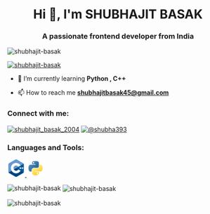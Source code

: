 <h1 align="center">Hi 👋, I'm SHUBHAJIT BASAK</h1>
<h3 align="center">A passionate frontend developer from India</h3>

<p align="left"> <img src="https://komarev.com/ghpvc/?username=shubhajit-basak&label=Profile%20views&color=0e75b6&style=flat" alt="shubhajit-basak" /> </p>

<p align="left"> <a href="https://github.com/ryo-ma/github-profile-trophy"><img src="https://github-profile-trophy.vercel.app/?username=shubhajit-basak" alt="shubhajit-basak" /></a> </p>

- 🌱 I’m currently learning **Python , C++**

- 📫 How to reach me **shubhajitbasak45@gmail.com**

<h3 align="left">Connect with me:</h3>
<p align="left">
<a href="https://instagram.com/shubhajit_basak_2004" target="blank"><img align="center" src="https://raw.githubusercontent.com/rahuldkjain/github-profile-readme-generator/master/src/images/icons/Social/instagram.svg" alt="shubhajit_basak_2004" height="30" width="40" /></a>
<a href="https://www.youtube.com/c/@shubha393" target="blank"><img align="center" src="https://raw.githubusercontent.com/rahuldkjain/github-profile-readme-generator/master/src/images/icons/Social/youtube.svg" alt="@shubha393" height="30" width="40" /></a>
</p>

<h3 align="left">Languages and Tools:</h3>
<p align="left"> <a href="https://www.w3schools.com/cpp/" target="_blank" rel="noreferrer"> <img src="https://raw.githubusercontent.com/devicons/devicon/master/icons/cplusplus/cplusplus-original.svg" alt="cplusplus" width="40" height="40"/> </a> <a href="https://www.python.org" target="_blank" rel="noreferrer"> <img src="https://raw.githubusercontent.com/devicons/devicon/master/icons/python/python-original.svg" alt="python" width="40" height="40"/> </a> </p>

<p><img align="left" src="https://github-readme-stats.vercel.app/api/top-langs?username=shubhajit-basak&show_icons=true&locale=en&layout=compact" alt="shubhajit-basak" /></p>

<p>&nbsp;<img align="center" src="https://github-readme-stats.vercel.app/api?username=shubhajit-basak&show_icons=true&locale=en" alt="shubhajit-basak" /></p>

<p><img align="center" src="https://github-readme-streak-stats.herokuapp.com/?user=shubhajit-basak&" alt="shubhajit-basak" /></p>
